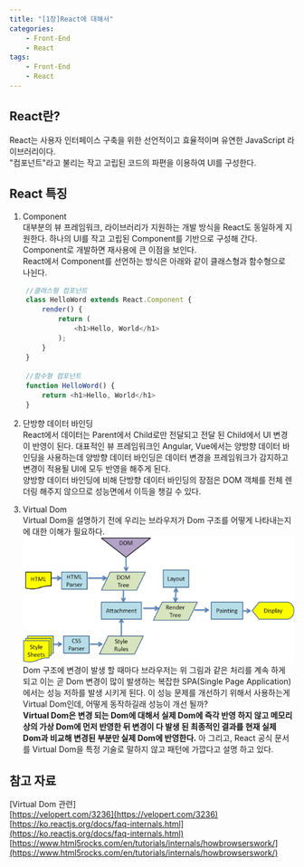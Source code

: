 ```yaml
---
title: "[1장]React에 대해서"
categories: 
    - Front-End
    - React
tags: 
    - Front-End
    - React
---
```


## React란?
React는 사용자 인터페이스 구축을 위한 선언적이고 효율적이며 유연한 JavaScript 라이브러리이다.    
"컴포넌트"라고 불리는 작고 고립된 코드의 파편을 이용하여 UI를 구성한다.

## React 특징
1. Component     
대부분의 뷰 프레임워크, 라이브러리가 지원하는 개발 방식을 React도 동일하게 지원한다. 하나의 UI를 작고 고립된 Component를 기반으로 구성해 간다.     
Component로 개발하면 재사용에 큰 이점을 보인다.     
React에서 Component를 선언하는 방식은 아래와 같이 클래스형과 함수형으로 나뉜다.    

```javascript
    //클래스형 컴포넌트
    class HelloWord extends React.Component {
        render() {
            return (
                <h1>Hello, World</h1>
            );
        }
    }

    //함수형 컴포넌트
    function HelloWord() {
        return <h1>Hello, World</h1>
    }
```
2. 단방향 데이터 바인딩     
React에서 데이터는 Parent에서 Child로만 전달되고 전달 된 Child에서 UI 변경이 반영이 된다. 대표적인 뷰 프레임워크인 Angular, Vue에서는 양방향 데이터 바인딩을 사용하는데 양방향 데이터 바인딩은 데이터 변경을 프레임워크가 감지하고 변경이 적용될 UI에 모두 반영을 해주게 된다.     
양방향 데이터 바인딩에 비해 단방향 데이터 바인딩의 장점은 DOM 객체를 전체 렌더링 해주지 않으므로 성능면에서 이득을 챙길 수 있다.    

3. Virtual Dom    
Virtual Dom을 설명하기 전에 우리는 브라우저가 Dom 구조를 어떻게 나타내는지에 대한 이해가 필요하다.    
![Dom Render](/assets/images/domRenderTree.png)    
Dom 구조에 변경이 발생 할 때마다 브라우저는 위 그림과 같은 처리를 계속 하게 되고 이는 곧 Dom 변경이 많이 발생하는 복잡한 SPA(Single Page Application)에서는 성능 저하를 발생 시키게 된다. 이 성능 문제를 개선하기 위해서 사용하는게 Virtual Dom인데, 어떻게 동작하길래 성능이 개선 될까?    
<b>Virtual Dom은 변경 되는 Dom에 대해서 실제 Dom에 즉각 반영 하지 않고 메모리 상의 가상 Dom에 먼저 반영한 뒤 변경이 다 발생 된 최종적인 결과를 현재 실제 Dom과 비교해 변경된 부분만 실제 Dom에 반영한다.</b> 아 그리고, React 공식 문서를 Virtual Dom을 특정 기술로 말하지 않고 패턴에 가깝다고 설명 하고 있다. 

## 참고 자료
[Virtual Dom 관련]     
[https://velopert.com/3236](https://velopert.com/3236)     
[https://ko.reactjs.org/docs/faq-internals.html](https://ko.reactjs.org/docs/faq-internals.html)    
[https://www.html5rocks.com/en/tutorials/internals/howbrowserswork/](https://www.html5rocks.com/en/tutorials/internals/howbrowserswork/)